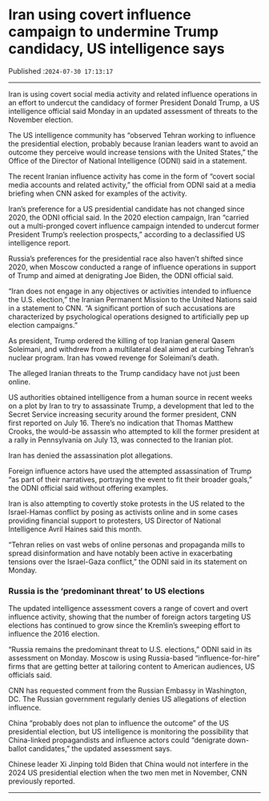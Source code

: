 # Iran using covert influence campaign to undermine Trump candidacy, US intelligence says

Published :`2024-07-30 17:13:17`

---

Iran is using covert social media activity and related influence operations in an effort to undercut the candidacy of former President Donald Trump, a US intelligence official said Monday in an updated assessment of threats to the November election.

The US intelligence community has “observed Tehran working to influence the presidential election, probably because Iranian leaders want to avoid an outcome they perceive would increase tensions with the United States,” the Office of the Director of National Intelligence (ODNI) said in a statement.

The recent Iranian influence activity has come in the form of “covert social media accounts and related activity,” the official from ODNI said at a media briefing when CNN asked for examples of the activity.

Iran’s preference for a US presidential candidate has not changed since 2020, the ODNI official said. In the 2020 election campaign, Iran “carried out a multi-pronged covert influence campaign intended to undercut former President Trump’s reelection prospects,” according to a declassified US intelligence report.

Russia’s preferences for the presidential race also haven’t shifted since 2020, when Moscow conducted a range of influence operations in support of Trump and aimed at denigrating Joe Biden, the ODNI official said.

“Iran does not engage in any objectives or activities intended to influence the U.S. election,” the Iranian Permanent Mission to the United Nations said in a statement to CNN. “A significant portion of such accusations are characterized by psychological operations designed to artificially pep up election campaigns.”

As president, Trump ordered the killing of top Iranian general Qasem Soleimani, and withdrew from a multilateral deal aimed at curbing Tehran’s nuclear program. Iran has vowed revenge for Soleimani’s death.

The alleged Iranian threats to the Trump candidacy have not just been online.

US authorities obtained intelligence from a human source in recent weeks on a plot by Iran to try to assassinate Trump, a development that led to the Secret Service increasing security around the former president, CNN first reported on July 16. There’s no indication that Thomas Matthew Crooks, the would-be assassin who attempted to kill the former president at a rally in Pennsylvania on July 13, was connected to the Iranian plot.

Iran has denied the assassination plot allegations.

Foreign influence actors have used the attempted assassination of Trump “as part of their narratives, portraying the event to fit their broader goals,” the ODNI official said without offering examples.

Iran is also attempting to covertly stoke protests in the US related to the Israel-Hamas conflict by posing as activists online and in some cases providing financial support to protesters, US Director of National Intelligence Avril Haines said this month.

“Tehran relies on vast webs of online personas and propaganda mills to spread disinformation and have notably been active in exacerbating tensions over the Israel-Gaza conflict,” the ODNI said in its statement on Monday.

### Russia is the ‘predominant threat’ to US elections

The updated intelligence assessment covers a range of covert and overt influence activity, showing that the number of foreign actors targeting US elections has continued to grow since the Kremlin’s sweeping effort to influence the 2016 election.

“Russia remains the predominant threat to U.S. elections,” ODNI said in its assessment on Monday. Moscow is using Russia-based “influence-for-hire” firms that are getting better at tailoring content to American audiences, US officials said.

CNN has requested comment from the Russian Embassy in Washington, DC. The Russian government regularly denies US allegations of election influence.

China “probably does not plan to influence the outcome” of the US presidential election, but US intelligence is monitoring the possibility that China-linked propagandists and influence actors could “denigrate down-ballot candidates,” the updated assessment says.

Chinese leader Xi Jinping told Biden that China would not interfere in the 2024 US presidential election when the two men met in November, CNN previously reported.

---

